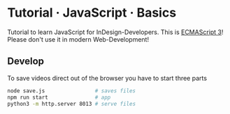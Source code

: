 # Tutorial · JavaScript · Basics

Tutorial to learn JavaScript for InDesign-Developers. This is [ECMAScript 3](https://de.wikipedia.org/wiki/JavaScript#Versionsgeschichte_von_ECMAScript_%28ECMA-262%29)! Please don't use it in modern Web-Development!




## Develop
To save videos direct out of the browser you have to start three parts
```sh
node save.js                # saves files
npm run start               # app
python3 -m http.server 8013 # serve files              
```

